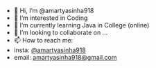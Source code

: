 - 👋 Hi, I’m @amartyasinha918
- 👀 I’m interested in Coding
- 🌱 I’m currently learning Java in College (online)
- 💞️ I’m looking to collaborate on ...
- 📫 How to reach me:
- insta: [@amartyasinha918](https://www.instagram.com/amartyasinha918)
- email: amartyasinha918@gmail.com

<!---
amartyasinha918/amartyasinha918 is a ✨ special ✨ repository because its `README.md` (this file) appears on your GitHub profile.
You can click the Preview link to take a look at your changes.
--->
